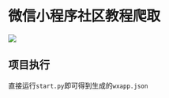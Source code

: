# 微信小程序社区教程爬取

![](https://darlewo.oss-cn-beijing.aliyuncs.com/ossImgs/msedge_Bn0BcGINLS.png?x-oss-process=style/ossProcess)

## 项目执行

直接运行`start.py`即可得到生成的`wxapp.json`